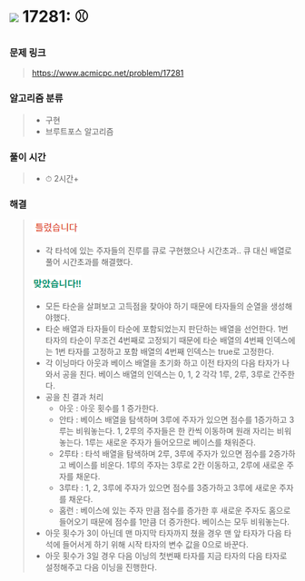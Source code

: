 # <img src="https://static.solved.ac/tier_small/12.svg" width=30> 17281: ⚾

### 문제 링크
> https://www.acmicpc.net/problem/17281

### 알고리즘 분류
>- 구현
>- 브루트포스 알고리즘

### 풀이 시간
>- ⏱ 2시간+

### 해결
> ![bad](../../../Img/bad.png)  
>- 각 타석에 있는 주자들의 진루를 큐로 구현했으나 시간초과.. 큐 대신 배열로 풀어 시간초과를 해결했다.
>
> ![good](../../../Img/good.png)
>- 모든 타순을 살펴보고 고득점을 찾아야 하기 때문에 타자들의 순열을 생성해야했다.
>- 타순 배열과 타자들이 타순에 포함되었는지 판단하는 배열을 선언한다. 1번타자의 타순이 무조건 4번째로 고정되기 때문에 타순 배열의 4번째 인덱스에는 1번 타자를 고정하고 포함 배열의 4번째 인덱스는 true로 고정한다.
>- 각 이닝마다 아웃과 베이스 배열을 초기화 하고 이전 타자의 다음 타자가 나와서 공을 친다. 베이스 배열의 인덱스는 0, 1, 2 각각 1루, 2루, 3루로 간주한다.
>- 공을 친 결과 처리
>   - 아웃 : 아웃 횟수를 1 증가한다.
>   - 안타 : 베이스 배열을 탐색하며 3루에 주자가 있으면 점수를 1증가하고 3루는 비워놓는다. 1, 2루의 주자들은 한 칸씩 이동하며 원래 자리는 비워놓는다. 1루는 새로운 주자가 들어오므로 베이스를 채워준다.
>   - 2루타 : 타석 배열을 탐색하며 2루, 3루에 주자가 있으면 점수를 2증가하고 베이스를 비운다. 1루의 주자는 3루로 2칸 이동하고, 2루에 새로운 주자를 채운다.
>   - 3루타 : 1, 2, 3루에 주자가 있으면 점수를 3증가하고 3루에 새로운 주자를 채운다.
>   - 홈런 : 베이스에 있는 주자 만큼 점수를 증가한 후 새로운 주자도 홈으로 들어오기 때문에 점수를 1만큼 더 증가한다. 베이스는 모두 비워놓는다.
>- 아웃 횟수가 3이 아닌데 맨 마지막 타자까지 쳤을 경우 맨 앞 타자가 다음 타석에 들어서게 하기 위해 시작 타자의 변수 값을 0으로 바꾼다.
>- 아웃 횟수가 3일 경우 다음 이닝의 첫번째 타자를 지금 타자의 다음 타자로 설정해주고 다음 이닝을 진행한다. 
